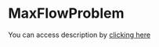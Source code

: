 # MaxFlowProblem
You can access description by [clicking here](https://github.com/cberko/MaxFlowProblem/files/10529919/cmpe250_project5.pdf)
